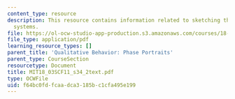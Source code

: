 ```yaml
---
content_type: resource
description: This resource contains information related to sketching the basic linear
  systems.
file: https://ol-ocw-studio-app-production.s3.amazonaws.com/courses/18-03sc-differential-equations-fall-2011/f64bc0fdfcaadca3185bc1cfa495e199_MIT18_03SCF11_s34_2text.pdf
file_type: application/pdf
learning_resource_types: []
parent_title: 'Qualitative Behavior: Phase Portraits'
parent_type: CourseSection
resourcetype: Document
title: MIT18_03SCF11_s34_2text.pdf
type: OCWFile
uid: f64bc0fd-fcaa-dca3-185b-c1cfa495e199
---
```

